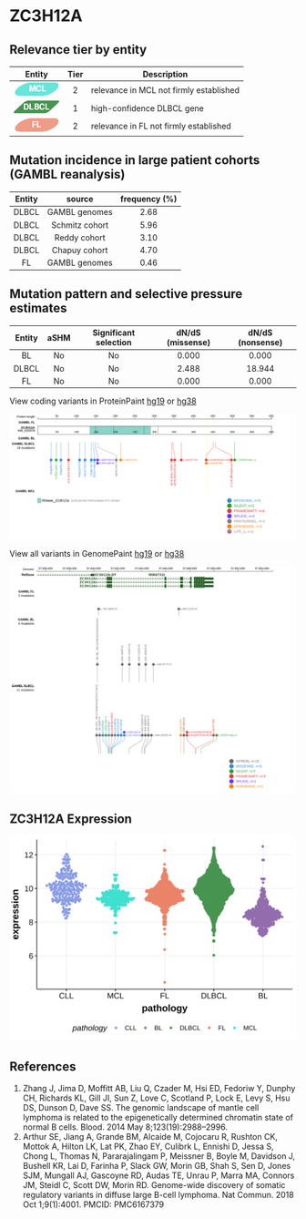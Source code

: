 # ZC3H12A

## Relevance tier by entity

|Entity|Tier|Description                           |
|:------:|:----:|--------------------------------------|
|![MCL](images/icons/MCL_tier2.png)|2|relevance in MCL not firmly established|
|![DLBCL](images/icons/DLBCL_tier1.png) |1   |high-confidence DLBCL gene            |
|![FL](images/icons/FL_tier2.png)    |2   |relevance in FL not firmly established|

## Mutation incidence in large patient cohorts (GAMBL reanalysis)

|Entity|source        |frequency (%)|
|:------:|:--------------:|:-------------:|
|DLBCL |GAMBL genomes |2.68         |
|DLBCL |Schmitz cohort|5.96         |
|DLBCL |Reddy cohort  |3.10         |
|DLBCL |Chapuy cohort |4.70         |
|FL    |GAMBL genomes |0.46         |

## Mutation pattern and selective pressure estimates

|Entity|aSHM|Significant selection|dN/dS (missense)|dN/dS (nonsense)|
|:------:|:----:|:---------------------:|:----------------:|:----------------:|
|BL    |No  |No                   |0.000           | 0.000          |
|DLBCL |No  |No                   |2.488           |18.944          |
|FL    |No  |No                   |0.000           | 0.000          |



View coding variants in ProteinPaint [hg19](https://morinlab.github.io/LLMPP/GAMBL/ZC3H12A_protein.html)  or [hg38](https://morinlab.github.io/LLMPP/GAMBL/ZC3H12A_protein_hg38.html)

![image](images/proteinpaint/ZC3H12A_NM_025079.svg)

View all variants in GenomePaint [hg19](https://morinlab.github.io/LLMPP/GAMBL/ZC3H12A.html)  or [hg38](https://morinlab.github.io/LLMPP/GAMBL/ZC3H12A_hg38.html)

![image](images/proteinpaint/ZC3H12A.svg)
## ZC3H12A Expression
![image](images/gene_expression/ZC3H12A_by_pathology.svg)
<!-- ORIGIN: arthurGenomewideDiscoverySomatic2018 -->
<!-- DLBCL: arthurGenomewideDiscoverySomatic2018 -->
## References
1.  Zhang J, Jima D, Moffitt AB, Liu Q, Czader M, Hsi ED, Fedoriw Y, Dunphy CH, Richards KL, Gill JI, Sun Z, Love C, Scotland P, Lock E, Levy S, Hsu DS, Dunson D, Dave SS. The genomic landscape of mantle cell lymphoma is related to the epigenetically determined chromatin state of normal B cells. Blood. 2014 May 8;123(19):2988–2996. 
2.  Arthur SE, Jiang A, Grande BM, Alcaide M, Cojocaru R, Rushton CK, Mottok A, Hilton LK, Lat PK, Zhao EY, Culibrk L, Ennishi D, Jessa S, Chong L, Thomas N, Pararajalingam P, Meissner B, Boyle M, Davidson J, Bushell KR, Lai D, Farinha P, Slack GW, Morin GB, Shah S, Sen D, Jones SJM, Mungall AJ, Gascoyne RD, Audas TE, Unrau P, Marra MA, Connors JM, Steidl C, Scott DW, Morin RD. Genome-wide discovery of somatic regulatory variants in diffuse large B-cell lymphoma. Nat Commun. 2018 Oct 1;9(1):4001. PMCID: PMC6167379
